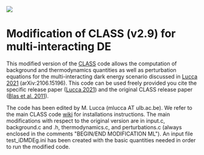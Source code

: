 [![](https://img.shields.io/badge/arXiv-2106.15196%20-red.svg)](https://arxiv.org/abs/2106.15196)

# Modification of CLASS (v2.9) for multi-interacting DE

This modified version of the [CLASS](https://github.com/lesgourg/class_public) code allows the computation of background and thermodynamics quantities as well as perturbation equations for the multi-interacting dark energy scenario discussed in [Lucca 2021](https://arxiv.org/abs/2106.15196) (arXiv:2106.15196). This code can be used freely provided you cite the specific release paper ([Lucca 2021](https://arxiv.org/abs/2106.15196)) and the original CLASS release paper ([Blas et al. 2011](https://arxiv.org/abs/1104.2933)).

The code has been edited by M. Lucca (mlucca AT ulb.ac.be). We refer to the main CLASS code [wiki](https://github.com/lesgourg/class_public/wiki/Installation) for installations instructions. The main modifications with respect to the original version are in input.c, background.c and .h, thermodynamics.c, and perturbations.c (always enclosed in the comments "BEGIN/END MODIFICATION ML"). An input file test_iDMDEg.ini has been created with the basic quantities needed in order to run the modified code.




